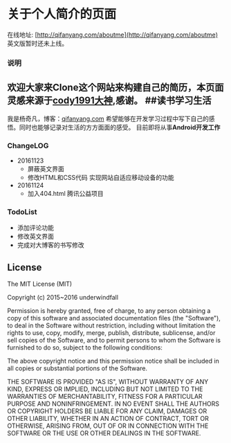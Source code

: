 # 关于个人简介的页面
在线地址: [http://qifanyang.com/aboutme](http://qifanyang.com/aboutme)
英文版暂时还未上线。

### 说明
欢迎大家来Clone这个网站来构建自己的简历，本页面灵感来源于[cody1991大神](http://cody1991.github.io/aboutme),感谢。
##读书学习生活
---
我是杨奇凡，博客：[qifanyang.com](http://qifanyang.com)
希望能够在开发学习过程中写下自己的感悟。同时也能够记录对生活的方方面面的感受。
目前即将从事**Android开发工作**

### ChangeLOG
- 20161123
    * 屏蔽英文界面
    * 修改HTML和CSS代码 实现网站自适应移动设备的功能
-   20161124
    * 加入404.html 腾讯公益项目
    
### TodoList
-  添加评论功能
-  修改英文界面
-  完成对大博客的书写修改

## License
The MIT License (MIT)

Copyright (c) 2015~2016 underwindfall

Permission is hereby granted, free of charge, to any person obtaining a copy
of this software and associated documentation files (the "Software"), to deal
in the Software without restriction, including without limitation the rights
to use, copy, modify, merge, publish, distribute, sublicense, and/or sell
copies of the Software, and to permit persons to whom the Software is
furnished to do so, subject to the following conditions:

The above copyright notice and this permission notice shall be included in all
copies or substantial portions of the Software.

THE SOFTWARE IS PROVIDED "AS IS", WITHOUT WARRANTY OF ANY KIND, EXPRESS OR
IMPLIED, INCLUDING BUT NOT LIMITED TO THE WARRANTIES OF MERCHANTABILITY,
FITNESS FOR A PARTICULAR PURPOSE AND NONINFRINGEMENT. IN NO EVENT SHALL THE
AUTHORS OR COPYRIGHT HOLDERS BE LIABLE FOR ANY CLAIM, DAMAGES OR OTHER
LIABILITY, WHETHER IN AN ACTION OF CONTRACT, TORT OR OTHERWISE, ARISING FROM,
OUT OF OR IN CONNECTION WITH THE SOFTWARE OR THE USE OR OTHER DEALINGS IN THE
SOFTWARE.






